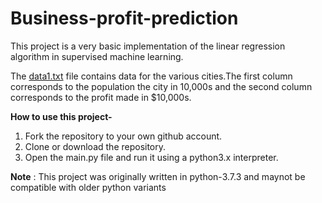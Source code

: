 # Business-profit-prediction

This project is a very basic implementation of the linear regression algorithm in supervised machine learning.

The [data1.txt](https://github.com/dilbwagsingh/Business-profit-prediction/blob/master/data_files/data1.txt) file contains data for the various cities.The first column corresponds to the population the city in 10,000s and the second column corresponds to the profit made in $10,000s.

**How to use this project-**
1. Fork the repository to your own github account.
2. Clone or download the repository.
3. Open the main.py file and run it using a python3.x interpreter.

**Note** : This project was originally written in python-3.7.3 and maynot be compatible with older python variants
